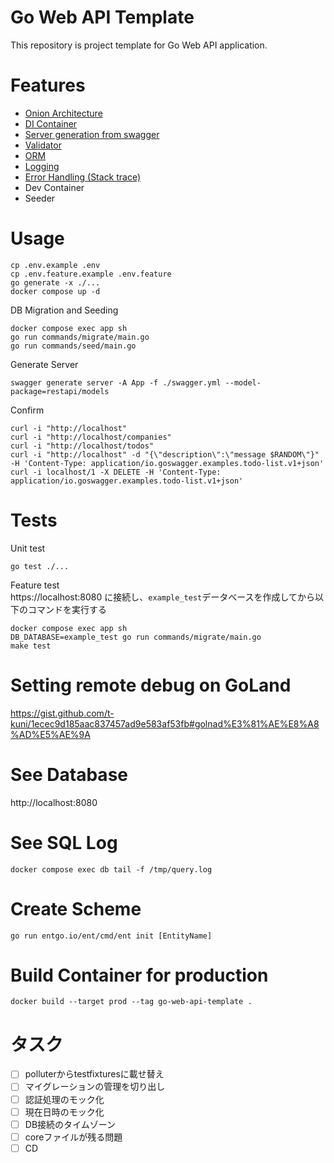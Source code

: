 # Go Web API Template

This repository is project template for Go Web API application.

# Features

* [Onion Architecture](https://jeffreypalermo.com/2008/07/the-onion-architecture-part-1/)
* [DI Container](https://github.com/samber/do)
* [Server generation from swagger](https://github.com/go-swagger/go-swagger)
* [Validator](https://github.com/go-playground/validator)
* [ORM](https://github.com/ent/ent)
* [Logging](https://github.com/sirupsen/logrus)
* [Error Handling (Stack trace)](https://github.com/rotisserie/eris)
* Dev Container
* Seeder

# Usage

```
cp .env.example .env
cp .env.feature.example .env.feature
go generate -x ./...
docker compose up -d
```

DB Migration and Seeding

```
docker compose exec app sh
go run commands/migrate/main.go
go run commands/seed/main.go
```

Generate Server

```
swagger generate server -A App -f ./swagger.yml --model-package=restapi/models
```

Confirm

```
curl -i "http://localhost"
curl -i "http://localhost/companies"
curl -i "http://localhost/todos"
curl -i "http://localhost" -d "{\"description\":\"message $RANDOM\"}" -H 'Content-Type: application/io.goswagger.examples.todo-list.v1+json'
curl -i localhost/1 -X DELETE -H 'Content-Type: application/io.goswagger.examples.todo-list.v1+json'
```

# Tests

Unit test

```
go test ./...
```

Feature test  
https://localhost:8080 に接続し、`example_test`データベースを作成してから以下のコマンドを実行する

```
docker compose exec app sh
DB_DATABASE=example_test go run commands/migrate/main.go
make test
```

# Setting remote debug on GoLand

https://gist.github.com/t-kuni/1ecec9d185aac837457ad9e583af53fb#golnad%E3%81%AE%E8%A8%AD%E5%AE%9A

# See Database

http://localhost:8080

# See SQL Log

```
docker compose exec db tail -f /tmp/query.log
```

# Create Scheme

```
go run entgo.io/ent/cmd/ent init [EntityName]
```

# Build Container for production

```
docker build --target prod --tag go-web-api-template .
```

# タスク

- [ ] polluterからtestfixturesに載せ替え
- [ ] マイグレーションの管理を切り出し
- [ ] 認証処理のモック化
- [ ] 現在日時のモック化
- [ ] DB接続のタイムゾーン
- [ ] coreファイルが残る問題
- [ ] CD
